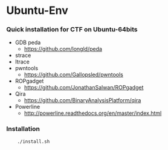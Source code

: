 # Ubuntu-Env
### Quick installation for CTF on Ubuntu-64bits
 - GDB peda
    - https://github.com/longld/peda
 - strace
 - ltrace
 - pwntools
    - https://github.com/Gallopsled/pwntools
 - ROPgadget
    - https://github.com/JonathanSalwan/ROPgadget
 - Qira
    - https://github.com/BinaryAnalysisPlatform/qira
 - Powerline
    - http://powerline.readthedocs.org/en/master/index.html

### Installation

```
    ./install.sh
```

